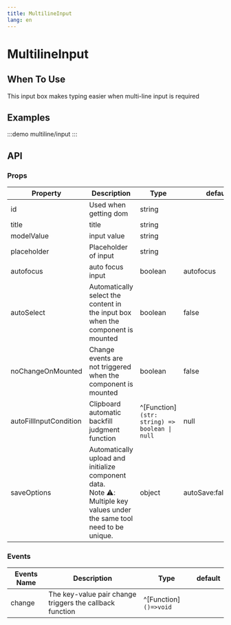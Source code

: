 ```yaml
---
title: MultilineInput
lang: en
---
```

# MultilineInput

## When To Use

This input box makes typing easier when multi-line input is required

## Examples

:::demo
multiline/input
:::

## API

### Props

| Property               | Description                                                                     | Type                                          | default   |
| ---------------------- | ------------------------------------------------------------------------------- | --------------------------------------------- | --------- |
| id                     | Used when getting dom                                                           | string                                        |           |
| title                  | title                                                                           | string                                        |           |
| modelValue             | input value                                                                     | string                                        |           |
| placeholder            | Placeholder of input                                                            | string                                        |           |
| autofocus              | auto focus input                                                                | boolean                                       | autofocus |
| autoSelect             | Automatically select the content in the input box when the component is mounted | boolean                                       | false     |
| noChangeOnMounted      | Change events are not triggered when the component is mounted                   | boolean                                       | false     |
| autoFillInputCondition | Clipboard automatic backfill judgment function                                  | ^[Function]`(str: string) => boolean \| null` | null      |
| saveOptions | Automatically upload and initialize component data.<br />Note ⚠️: Multiple key values under the same tool need to be unique. | object  | autoSave:false,key:"" |

### Events

| Events Name | Description                                              | Type                  | default |
| ----------- | -------------------------------------------------------- | --------------------- | ------- |
| change      | The key-value pair change triggers the callback function | ^[Function]`()=>void` |         |
